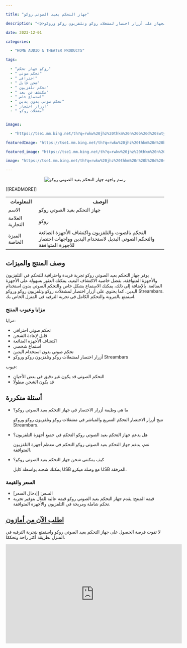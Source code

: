 ---
title: "جهاز التحكم بعيد الصوتي روكو"
description: "<p>تقدم روكو جهاز تحكم بعيد الصوتي الاحترافي الفعال والقابل لإعادة الشحن، مع خاصية التحكم في التلفزيون واكتشاف الأجهزة الضائعة وتجربة الاستماع الشخصي والتحكم الصوتي بدون استخدام اليدين. يحتوي الجهاز على أزرار اختصار لمشغلات روكو وتلفزيون روكو وروكو Streambars.</p>"
date: 2023-12-01
categories:
  - "HOME AUDIO & THEATER PRODUCTS"
tags:
  - "روكو جهاز تحكم"
  - " تحكم صوتي"
  - " احترافي"
  - " شحن قابل"
  - " تحكم تلفزيون"
  - " مكتشف عن بعد"
  - " استماع خاص"
  - " تحكم صوتي بدون يدين"
  - " ازرار اختصار"
  - " مشغلات روكو"

images:
  - "https://tse1.mm.bing.net/th?q=rwkw%20jhz%20thkm%20n%20b%20d%20swty%20htrfy%20qbl%20l%20d%20lshhn%20m%20jhz%20thkm%20fy%20ltlfzywn%20wmktshf%20n%20b%20d%20lmfqwd%20wlstm%20lkhs%20wlthkm%20lswty%20bdwn%20stkhdm%20lydyn%20wzrr%20khtsr%20lmshglt%20rwkw%20wtlfzywn%20rwkw%20wrwkw%20streambars%20kode%20asin%20b0916rdgmd%20tag%20indrajaya%2020"
featuredImage: "https://tse1.mm.bing.net/th?q=rwkw%20jhz%20thkm%20n%20b%20d%20swty%20htrfy%20qbl%20l%20d%20lshhn%20m%20jhz%20thkm%20fy%20ltlfzywn%20wmktshf%20n%20b%20d%20lmfqwd%20wlstm%20lkhs%20wlthkm%20lswty%20bdwn%20stkhdm%20lydyn%20wzrr%20khtsr%20lmshglt%20rwkw%20wtlfzywn%20rwkw%20wrwkw%20streambars%20kode%20asin%20b0916rdgmd%20tag%20indrajaya%2020"
featured_image: "https://tse1.mm.bing.net/th?q=rwkw%20jhz%20thkm%20n%20b%20d%20swty%20htrfy%20qbl%20l%20d%20lshhn%20m%20jhz%20thkm%20fy%20ltlfzywn%20wmktshf%20n%20b%20d%20lmfqwd%20wlstm%20lkhs%20wlthkm%20lswty%20bdwn%20stkhdm%20lydyn%20wzrr%20khtsr%20lmshglt%20rwkw%20wtlfzywn%20rwkw%20wrwkw%20streambars%20kode%20asin%20b0916rdgmd%20tag%20indrajaya%2020"
image: "https://tse1.mm.bing.net/th?q=rwkw%20jhz%20thkm%20n%20b%20d%20swty%20htrfy%20qbl%20l%20d%20lshhn%20m%20jhz%20thkm%20fy%20ltlfzywn%20wmktshf%20n%20b%20d%20lmfqwd%20wlstm%20lkhs%20wlthkm%20lswty%20bdwn%20stkhdm%20lydyn%20wzrr%20khtsr%20lmshglt%20rwkw%20wtlfzywn%20rwkw%20wrwkw%20streambars%20kode%20asin%20b0916rdgmd%20tag%20indrajaya%2020"
---

<center><img alt="رسم واجهة جهاز التحكم بعيد الصوتي روكو" src="https://tse1.mm.bing.net/th?q=image روكو جهاز تحكم عن بعد صوتي احترافي قابل لاعادة الشحن مع اجهزة تحكم في التلفزيون ومكتشف عن بعد المفقود والاستماع الخاص والتحكم الصوتي بدون استخدام اليدين وازرار اختصار لمشغلات روكو وتلفزيون روكو وروكو Streambars"/></center>

<table>

<tr>

<th>المعلومات</th>

<th>الوصف</th>

</tr>

<tr>

<td>الاسم</td>

<td>جهاز التحكم بعيد الصوتي روكو</td>

</tr>

<tr>

<td>العلامة التجارية</td>

<td>روكو</td>

</tr>

<tr>

<td>الميزة الخاصة</td>

<td>التحكم بالصوت والتلفزيون واكتشاف الأجهزة الضائعة والتحكم الصوتي البديل لاستخدام اليدين وواجهات اختصار للأجهزة المتوافقة</td>

</tr>

 [[READMORE]] 



</table>

<h2>وصف المنتج والميزات</h2>

<p>يوفر جهاز التحكم بعيد الصوتي روكو تجربة فريدة واحترافية للتحكم في التلفزيون والأجهزة المتوافقة. بفضل خاصية الاكتشاف البعيد، يمكنك العثور بسهولة على الأجهزة الضائعة. بالإضافة إلى ذلك، يمكنك الاستماع بشكل خاص والتحكم الصوتي بدون استخدام اليدين. كما يحتوي على أزرار اختصار لمشغلات روكو وتلفزيون روكو وروكو Streambars. استمتع بالمرونة والتحكم الكامل في تجربة الترفيه في المنزل الخاص بك.</p>

<h3>مزايا وعيوب المنتج</h3>

<p>مزايا:</p>

<ul>

<li>تحكم صوتي احترافي</li>

<li>قابل لإعادة الشحن</li>

<li>اكتشاف الأجهزة الضائعة</li>

<li>استماع شخصي</li>

<li>تحكم صوتي بدون استخدام اليدين</li>

<li>أزرار اختصار لمشغلات روكو وتلفزيون روكو وروكو Streambars</li>

</ul>

<p>عيوب:</p>

<ul>

<li>التحكم الصوتي قد يكون غير دقيق في بعض الأحيان</li>

<li>قد يكون الشحن مطولًا</li>

</ul>

<h2>أسئلة متكررة</h2>

<ul>

<li>ما هي وظيفة أزرار الاختصار في جهاز التحكم بعيد الصوتي روكو؟</li>

<p>تتيح أزرار الاختصار التحكم السريع والمباشر في مشغلات روكو وتلفزيون روكو وروكو Streambars.</p>

<li>هل يدعم جهاز التحكم بعيد الصوتي روكو التحكم في جميع أجهزة التلفزيون؟</li>

<p>نعم، يدعم جهاز التحكم بعيد الصوتي روكو التحكم في معظم أجهزة التلفزيون المتوافقة.</p>

<li>كيف يمكنني شحن جهاز التحكم بعيد الصوتي روكو؟</li>

<p>يمكنك شحنه بواسطة كابل USB مع وصلة ميكرو USB المرفقة.</p>

</ul>

<h3>السعر والقيمة</h3>

<ul>

<li>السعر: [إدخال السعر]</li>

<li>قيمة المنتج: يقدم جهاز التحكم بعيد الصوتي روكو قيمة عالية للمال بتوفير تجربة تحكم شاملة ومريحة في التلفزيون والأجهزة المتوافقة.</li>

</ul>

<h2><a href="https://www.amazon.com/dp/B0916RDGMD/?tag=indrajaya-20">اطلب الآن من أمازون</a></h2>

<p>لا تفوت فرصة الحصول على جهاز التحكم بعيد الصوتي روكو واستمتع بتجربة الترفيه في المنزل بطريقة أكثر راحة وتحكمًا.</p>

<iframe width="560" height="315" src="https://www.youtube.com/embed/abXiUy8gaYU" title="روكو جهاز تحكم عن بعد صوتي احترافي قابل لاعادة الشحن مع اجهزة تحكم في التلفزيون ومكتشف عن بعد المفقود والاستماع الخاص والتحكم الصوتي بدون استخدام اليدين وازرار اختصار لمشغلات روكو وتلفزيون روكو وروكو Streambars (Kode Asin=B0916Rdgmd, Tag=Indrajaya-20)" frameborder="0" allow="accelerometer; autoplay; clipboard-write; encrypted-media; gyroscope; picture-in-picture; web-share" allowfullscreen></iframe>